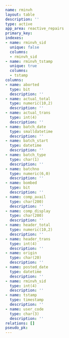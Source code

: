 ```yaml
---
name: rminvh
layout: table
description: ''
type: active
app_area: reactive_repairs
primary_key: 
indexes:
- name: rminvh_sid
  unique: false
  columns:
  - rminvh_sid
- name: rminvh_tstamp
  unique: true
  columns:
  - tstamp
columns:
- name: aborted
  type: bit
  description: ''
- name: actual_total
  type: numeric(10,2)
  description: ''
- name: actual_trans
  type: int(4)
  description: ''
- name: batch_date
  type: smalldatetime
  description: ''
- name: batch_start
  type: datetime
  description: ''
- name: batch_type
  type: char(1)
  description: ''
- name: batchno
  type: numeric(6,0)
  description: ''
- name: bombed
  type: bit
  description: ''
- name: comp_avail
  type: char(200)
  description: ''
- name: comp_display
  type: char(200)
  description: ''
- name: header_total
  type: numeric(10,2)
  description: ''
- name: header_trans
  type: int(4)
  description: ''
- name: origin
  type: char(20)
  description: ''
- name: posted_date
  type: datetime
  description: ''
- name: rminvh_sid
  type: int(4)
  description: ''
- name: tstamp
  type: timestamp
  description: ''
- name: user_code
  type: char(3)
  description: ''
relations: []
pseudo_pk: 
---
```


